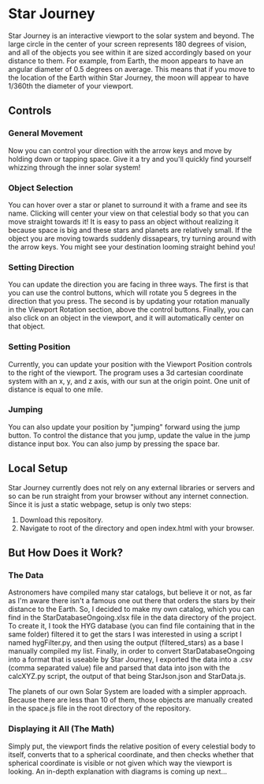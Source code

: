 # Star Journey

Star Journey is an interactive viewport to the solar system and beyond. The large circle in the center of your screen represents 180 degrees of vision, and all of the objects you see within it are sized accordingly based on your distance to them.
For example, from Earth, the moon appears to have an angular diameter of 0.5 degrees on average. This means that if you move to the location of the Earth within Star Journey, the moon will appear to have 1/360th the diameter of your viewport.

## Controls

### General Movement

Now you can control your direction with the arrow keys and move by holding down or tapping space. Give it a try and you'll quickly find yourself whizzing through the inner solar system!

### Object Selection

You can hover over a star or planet to surround it with a frame and see its name. Clicking will center your view on that celestial body so that you can move straight towards it! It is easy to pass an object without realizing it because space is big and these stars and planets are relatively small. If the object you are moving towards suddenly dissapears, try turning around with the arrow keys. You might see your destination looming straight behind you!

### Setting Direction

You can update the direction you are facing in three ways. The first is that you can use the control buttons, which will rotate you 5 degrees in the direction that you press. The second is by updating your rotation manually in the Viewport Rotation section, above the control buttons.
Finally, you can also click on an object in the viewport, and it will automatically center on that object.

### Setting Position

Currently, you can update your position with the Viewport Position controls to the right of the viewport. The program uses a 3d cartesian coordinate system with an x, y, and z axis, with our sun at the origin point.
One unit of distance is equal to one mile.

### Jumping

You can also update your position by "jumping" forward using the jump button. To control the distance that you jump, update the value in the jump distance input box. You can also jump by pressing the space bar.


## Local Setup

Star Journey currently does not rely on any external libraries or servers and so can be run straight from your browser without any internet connection. Since it is just a static webpage, setup is only two steps:

1. Download this repository.
2. Navigate to root of the directory and open index.html with your browser.

## But How Does it Work?

### The Data

Astronomers have compiled many star catalogs, but believe it or not, as far as I'm aware there isn't a famous one out there that orders the stars by their distance to the Earth. So, I decided to make my own catalog, which you can find in the StarDatabaseOngoing.xlsx file in the data directory of the project. To create it, I took the HYG database (you can find file containing that in the same folder) filtered it to get the stars I was interested in using a script I named hygFilter.py, and then using the output (filtered_stars) as a base I manually compiled my list. Finally, in order to convert StarDatabaseOngoing into a format that is useable by Star Journey, I exported the data into a .csv (comma separated value) file and parsed that data into json with the calcXYZ.py script, the output of that being StarJson.json and StarData.js.

The planets of our own Solar System are loaded with a simpler approach. Because there are less than 10 of them, those objects are manually created in the space.js file in the root directory of the repository.

### Displaying it All (The Math)

Simply put, the viewport finds the relative position of every celestial body to itself, converts that to a spherical coordinate, and then checks whether that spherical coordinate is visible or not given which way the viewport is looking. An in-depth explanation with diagrams is coming up next...
